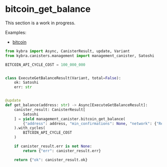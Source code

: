 # bitcoin_get_balance

This section is a work in progress.

Examples:

-   [bitcoin](https://github.com/demergent-labs/kybra/tree/main/examples/bitcoin)

```python
from kybra import Async, CanisterResult, update, Variant
from kybra.canisters.management import management_canister, Satoshi

BITCOIN_API_CYCLE_COST = 100_000_000


class ExecuteGetBalanceResult(Variant, total=False):
    ok: Satoshi
    err: str


@update
def get_balance(address: str) -> Async[ExecuteGetBalanceResult]:
    canister_result: CanisterResult[
        Satoshi
    ] = yield management_canister.bitcoin_get_balance(
        {"address": address, "min_confirmations": None, "network": {"Regtest": None}}
    ).with_cycles(
        BITCOIN_API_CYCLE_COST
    )

    if canister_result.err is not None:
        return {"err": canister_result.err}

    return {"ok": canister_result.ok}
```
